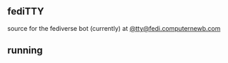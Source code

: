 ## fediTTY
source for the fediverse bot (currently) at [@tty@fedi.computernewb.com](https://fedi.computernewb.com/@tty)  

## running
```shell
```